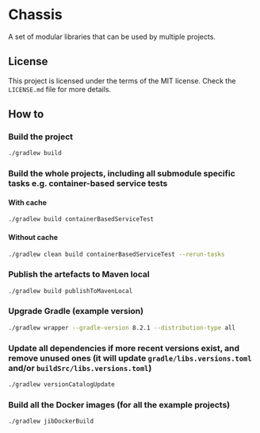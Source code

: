 # Chassis

A set of modular libraries that can be used by multiple projects.

## License

This project is licensed under the terms of the MIT license. Check the `LICENSE.md` file for more details.

## How to

### Build the project

```bash
./gradlew build

```

### Build the whole projects, including all submodule specific tasks e.g. container-based service tests

#### With cache

```bash
./gradlew build containerBasedServiceTest
```

#### Without cache

```bash
./gradlew clean build containerBasedServiceTest --rerun-tasks
```

### Publish the artefacts to Maven local

```bash
./gradlew build publishToMavenLocal

```

### Upgrade Gradle (example version)

```bash
./gradlew wrapper --gradle-version 8.2.1 --distribution-type all

```

### Update all dependencies if more recent versions exist, and remove unused ones (it will update `gradle/libs.versions.toml` and/or `buildSrc/libs.versions.toml`)

```bash
./gradlew versionCatalogUpdate

```

### Build all the Docker images (for all the example projects)

```bash
./gradlew jibDockerBuild

```